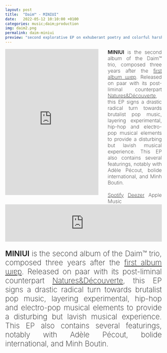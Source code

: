 ```yaml
---
layout: post
title:  "Daim™ - MINIUI"
date:   2022-05-12 10:10:00 +0100
categories: music;daim;production
img: daim2.png
permalink: daim-miniui
preview: "second explorative EP on exhuberant poetry and colorful harshness"
---
```


<div class="screen-only">
<div style="display: flex; align-items: stretch;">
<iframe style="border: 0; display: inline-block; border: 0; width: 350px; height: 470px; padding-right: 30px" src="https://bandcamp.com/EmbeddedPlayer/album=1822873900/size=large/bgcol=ffffff/linkcol=0687f5/tracklist=false/transparent=true/" seamless><a href="https://daim.bandcamp.com/album/miniui">MINIUI by Daim™</a></iframe>

<div style="font-size: 1.7vw; font-weight: 200; text-align: justify; display: inline-block;">
<emph style="font-weight: 600; display: inline;">MINIUI</emph> is the second album of the Daim™ trio, composed three years after the <a href="/daim.html">first album ɯıɐp</a>. Released on paar with its post-liminal counterpart <a href="/daimnd.html">Natures&Découverte</a>, this EP signs a drastic radical turn towards brutalist pop music, layering experimental, hip-hop and electro-pop musical elements to provide a disturbing but lavish musical experience. This EP also contains several featurings, notably with Adèle Pécout, bolide international, and Minh Boutin. <br/><br/>
<div class="stream-list">
<a class="music-link" href="https://open.spotify.com/album/6o2434SmYfYmyhx0kCdeS2?si=aIdJWjv9R8qSNYBa3fMdYA">Spotify</a>
<a class="music-link" href="https://deezer.page.link/8TULY7BXABwSTSRH9">Deezer</a>
<a class="music-link">Apple Music</a>
</div>
</div>
</div>
</div>


<div class="palm-only">
<iframe style="border: 0; width: 100%; height: 120px;" src="https://bandcamp.com/EmbeddedPlayer/album=1822873900/size=large/bgcol=ffffff/linkcol=0687f5/tracklist=false/artwork=small/transparent=true/" seamless><a href="https://daim.bandcamp.com/album/miniui">MINIUI by Daim™</a></iframe>
<p style="font-size: 2.5vw; font-weight: 200; text-align: justify; display: inline-block;">
<emph style="font-weight: 600; display: inline;">MINIUI</emph> is the second album of the Daim™ trio, composed three years after the <a href="/daim.html">first album ɯıɐp</a>. Released on paar with its post-liminal counterpart <a href="/daimnd.html">Natures&Découverte</a>, this EP signs a drastic radical turn towards brutalist pop music, layering experimental, hip-hop and electro-pop musical elements to provide a disturbing but lavish musical experience. This EP also contains several featurings, notably with Adèle Pécout, bolide international, and Minh Boutin.
</p>
</div>
